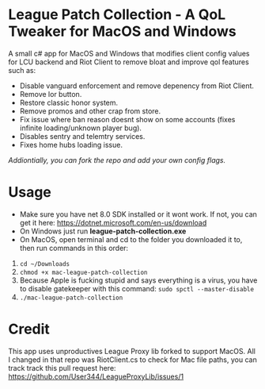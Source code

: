# League Patch Collection - A QoL Tweaker for MacOS and Windows
A small c# app for MacOS and Windows that modifies client config values for LCU backend and Riot Client to remove bloat and improve qol features such as: 
* Disable vanguard enforcement and remove depenency from Riot Client.
* Remove lor button.
* Restore classic honor system.
* Remove promos and other crap from store.
* Fix issue where ban reason doesnt show on some accounts (fixes infinite loading/unknown player bug).
* Disables sentry and telemtry services.
* Fixes home hubs loading issue.

*Addiontially, you can fork the repo and add your own config flags.*

# Usage
* Make sure you have net 8.0 SDK installed or it wont work. If not, you can get it here: https://dotnet.microsoft.com/en-us/download
* On Windows just run **league-patch-collection.exe**
* On MacOS, open terminal and cd to the folder you downloaded it to, then run commands in this order:
1. `cd ~/Downloads`
2. `chmod +x mac-league-patch-collection`
3. Because Apple is fucking stupid and says everything is a virus, you have to disable gatekeeper with this command: `sudo spctl --master-disable`
4. `./mac-league-patch-collection`

# Credit
This app uses unproductives League Proxy lib forked to support MacOS. All I changed in that repo was RiotClient.cs to check for Mac file paths, you can track track this pull request here: https://github.com/User344/LeagueProxyLib/issues/1
